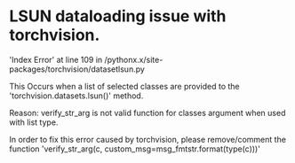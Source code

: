 # LSUN dataloading issue with torchvision.
'Index Error' at line 109 in /pythonx.x/site-packages/torchvision/datasetlsun.py

This Occurs when a list of selected classes are provided to the 'torchvision.datasets.lsun()' method.

Reason: verify_str_arg is not valid function for classes argument when used with list type.

In order to fix this error caused by torchvision, please remove/comment the function
'verify_str_arg(c, custom_msg=msg_fmtstr.format(type(c)))'
